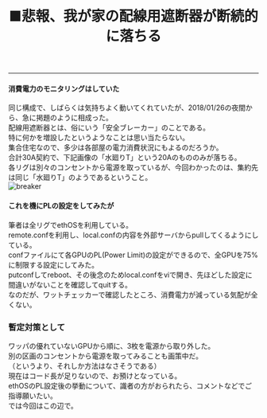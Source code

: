 ﻿---
layout: post
title: ■悲報、我が家の配線用遮断器が断続的に落ちる
---
---

#### **消費電力のモニタリングはしていた**
同じ構成で、しばらくは気持ちよく動いてくれていたが、2018/01/26の夜間から、急に掲題のように相成った。  
配線用遮断器とは、俗にいう「安全ブレーカー」のことである。  
特に何かを増設したというようなことは思い当たらない。  
集合住宅なので、多少は各部屋の電力消費状況にもよるのだろうか。  
合計30A契約で、下記画像の「水廻りT」という20Aのもののみが落ちる。  
各リグは別々のコンセントから電源を取っているが、今回わかったのは、集約先は同じ「水廻りT」のようであるということ。  
![breaker](https://beni2nd.github.io/images/mining0001.jpg "mining0001")  


#### **これを機にPLの設定をしてみたが**

筆者は全リグでethOSを利用している。  
remote.confを利用し、local.confの内容を外部サーバからpullしてくるようにしている。  
confファイルにて各GPUのPL(Power Limit)の設定ができるので、全GPUを75%に制限する設定にしてみた。  
putconfしてreboot、その後念のためlocal.confをviで開き、先ほどした設定に間違いがないことを確認してquitする。  
なのだが、ワットチェッカーで確認したところ、消費電力が減っている気配が全くない。  



### **暫定対策として**
ワッパの優れていないGPUから順に、3枚を電源から取り外した。  
別の区画のコンセントから電源を取ってみることも画策中だ。  
（というより、それしか方法はなさそうである）  
現在はコード長が足りないので、お預けとなっている。  
ethOSのPL設定後の挙動について、識者の方がおられたら、コメントなどでご指導願いたい。  
では今回はこの辺で。  
